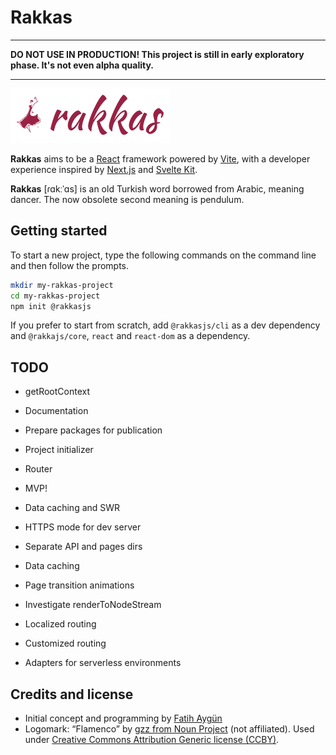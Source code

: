 # Rakkas

---

**DO NOT USE IN PRODUCTION! This project is still in early exploratory phase. It's not even alpha quality.**

---

![](shared-assets/logo.png)

**Rakkas** aims to be a [React](https://reactjs.org) framework powered by [Vite](https://vitejs.dev), with a developer experience inspired by [Next.js](https://nextjs.org) and [Svelte Kit](https://kit.svelte.dev).

**Rakkas** [ɾɑkːˈɑs] is an old Turkish word borrowed from Arabic, meaning dancer. The now obsolete second meaning is pendulum.

## Getting started
To start a new project, type the following commands on the command line and then follow the prompts.

```sh
mkdir my-rakkas-project
cd my-rakkas-project
npm init @rakkasjs
```

If you prefer to start from scratch, add `@rakkasjs/cli` as a dev dependency and `@rakkajs/core`, `react` and `react-dom` as a dependency.




## TODO
- getRootContext
- Documentation
- Prepare packages for publication
- Project initializer
- Router
- MVP!

- Data caching and SWR
- HTTPS mode for dev server
- Separate API and pages dirs
- Data caching
- Page transition animations
- Investigate renderToNodeStream
- Localized routing
- Customized routing
- Adapters for serverless environments

## Credits and license
- Initial concept and programming by [Fatih Aygün](https://github.com/cyco130)
- Logomark: “Flamenco” by [gzz from Noun Project](https://thenounproject.com/term/flamenco/111303/) (not affiliated). Used under [Creative Commons Attribution Generic license (CCBY)](https://creativecommons.org/licenses/by/2.0/).
